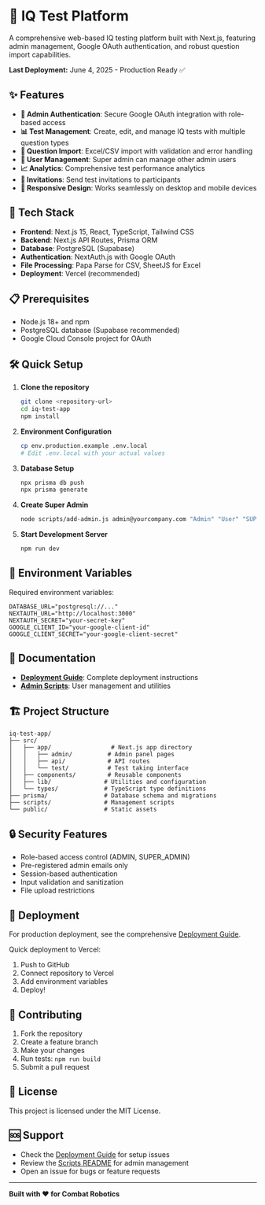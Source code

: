 # 🧠 IQ Test Platform

A comprehensive web-based IQ testing platform built with Next.js, featuring admin management, Google OAuth authentication, and robust question import capabilities.

**Last Deployment:** June 4, 2025 - Production Ready ✅

## ✨ Features

- **🔐 Admin Authentication**: Secure Google OAuth integration with role-based access
- **📊 Test Management**: Create, edit, and manage IQ tests with multiple question types
- **📝 Question Import**: Excel/CSV import with validation and error handling
- **👥 User Management**: Super admin can manage other admin users
- **📈 Analytics**: Comprehensive test performance analytics
- **📧 Invitations**: Send test invitations to participants
- **🎯 Responsive Design**: Works seamlessly on desktop and mobile devices

## 🚀 Tech Stack

- **Frontend**: Next.js 15, React, TypeScript, Tailwind CSS
- **Backend**: Next.js API Routes, Prisma ORM
- **Database**: PostgreSQL (Supabase)
- **Authentication**: NextAuth.js with Google OAuth
- **File Processing**: Papa Parse for CSV, SheetJS for Excel
- **Deployment**: Vercel (recommended)

## 📋 Prerequisites

- Node.js 18+ and npm
- PostgreSQL database (Supabase recommended)
- Google Cloud Console project for OAuth

## 🛠️ Quick Setup

1. **Clone the repository**
   ```bash
   git clone <repository-url>
   cd iq-test-app
   npm install
   ```

2. **Environment Configuration**
   ```bash
   cp env.production.example .env.local
   # Edit .env.local with your actual values
   ```

3. **Database Setup**
   ```bash
   npx prisma db push
   npx prisma generate
   ```

4. **Create Super Admin**
   ```bash
   node scripts/add-admin.js admin@yourcompany.com "Admin" "User" "SUPER_ADMIN"
   ```

5. **Start Development Server**
   ```bash
   npm run dev
   ```

## 🔧 Environment Variables

Required environment variables:

```env
DATABASE_URL="postgresql://..."
NEXTAUTH_URL="http://localhost:3000"
NEXTAUTH_SECRET="your-secret-key"
GOOGLE_CLIENT_ID="your-google-client-id"
GOOGLE_CLIENT_SECRET="your-google-client-secret"
```

## 📖 Documentation

- **[Deployment Guide](./DEPLOYMENT_GUIDE.md)**: Complete deployment instructions
- **[Admin Scripts](./scripts/README.md)**: User management and utilities

## 🏗️ Project Structure

```
iq-test-app/
├── src/
│   ├── app/                 # Next.js app directory
│   │   ├── admin/          # Admin panel pages
│   │   ├── api/            # API routes
│   │   └── test/           # Test taking interface
│   ├── components/         # Reusable components
│   ├── lib/               # Utilities and configuration
│   └── types/             # TypeScript type definitions
├── prisma/                # Database schema and migrations
├── scripts/               # Management scripts
└── public/                # Static assets
```

## 🔒 Security Features

- Role-based access control (ADMIN, SUPER_ADMIN)
- Pre-registered admin emails only
- Session-based authentication
- Input validation and sanitization
- File upload restrictions

## 🚀 Deployment

For production deployment, see the comprehensive [Deployment Guide](./DEPLOYMENT_GUIDE.md).

Quick deployment to Vercel:
1. Push to GitHub
2. Connect repository to Vercel
3. Add environment variables
4. Deploy!

## 🤝 Contributing

1. Fork the repository
2. Create a feature branch
3. Make your changes
4. Run tests: `npm run build`
5. Submit a pull request

## 📝 License

This project is licensed under the MIT License.

## 🆘 Support

- Check the [Deployment Guide](./DEPLOYMENT_GUIDE.md) for setup issues
- Review the [Scripts README](./scripts/README.md) for admin management
- Open an issue for bugs or feature requests

---

**Built with ❤️ for Combat Robotics**
